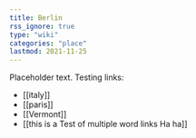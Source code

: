 ```yaml
---
title: Berlin
rss_ignore: true
type: "wiki"
categories: "place"
lastmod: 2021-11-25
---
```


Placeholder text. Testing links:

- [[italy]]
- [[paris]]
- [[Vermont]]
- [[this is a Test of multiple word links Ha ha]]